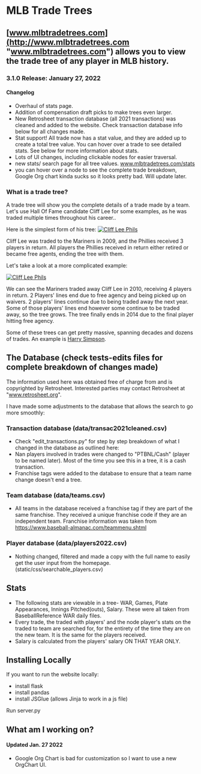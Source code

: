 # MLB Trade Trees

## [www.mlbtradetrees.com](http://www.mlbtradetrees.com "www.mlbtradetrees.com") allows you to view the trade tree of any player in MLB history. 

###  3.1.0 Release: January 27, 2022

#### Changelog
- Overhaul of stats page.
- Addition of compensation draft picks to make trees even larger. 
- New Retrosheet transaction database (all 2021 transactions) was cleaned and added to the website. Check transaction database info below for all changes made.
- Stat support! All trade now has a stat value, and they are added up to create a total tree value. You can hover over a trade to see detailed stats. See below for more information about stats. 
- Lots of UI changes, including clickable nodes for easier traversal. 
- new stats/ search page for all tree values. www.mlbtradetrees.com/stats
- you can hover over a node to see the complete trade breakdown, Google Org chart kinda sucks so it looks pretty bad. Will update later.

### What is a trade tree? 
A trade tree will show you the complete details of a trade made by a team. Let's use Hall Of Fame candidate Cliff Lee for some examples, as he was traded multiple times throughout his career..

Here is the simplest form of his tree: [![Cliff Lee Phils](https://i.imgur.com/xNO9GWU.png "Cliff Lee Phils")](http://https://i.imgur.com/xNO9GWU.png "Cliff Lee Phils")

Cliff Lee was traded to the Mariners in 2009, and the Phillies received 3 players in return. All players the Phillies received in return either retired or became free agents, ending the tree with them. 

Let's take a look at a more complicated example:

[![Cliff Lee Phils](https://i.imgur.com/Nj8BtQB.png "Cliff Lee Phils")](https://i.imgur.com/Nj8BtQB.png "Cliff Lee Mariners")

We can see the Mariners traded away Cliff Lee in 2010, receiving 4 players in return. 2 Players' lines end due to free agency and being picked up on waivers. 2 players' lines continue due to being traded away the next year. Some of those players' lines end however some continue to be traded away, so the tree grows. The tree finally ends in 2014 due to the final player hitting free agency. 

Some of these trees can get pretty massive, spanning decades and dozens of trades. An example is [Harry Simpson](http://www.mlbtradetrees.com/player/simph101 "Harry Simpson").

## The Database (check tests-edits files for complete breakdown of changes made)
    
 The information used here was obtained free of
 charge from and is copyrighted by Retrosheet.  Interested
 parties may contact Retrosheet at "www.retrosheet.org".

I have made some adjustments to the database that allows the search to go more smoothly:

### Transaction database (data/transac2021cleaned.csv)
- Check "edit_transactions.py" for step by step breakdown of what I changed in the database as outlined here: 
- Nan players involved in trades were changed to "PTBNL/Cash" (player to be named later). Most of the time you see this in a tree, it is a cash transaction. 
- Franchise tags were added to the database to ensure that a team name change doesn't end a tree. 

### Team database (data/teams.csv)
- All teams in the database received a franchise tag if they are part of the same franchise. They received a unique franchise code if they are an independent team. Franchise information was taken from https://www.baseball-almanac.com/teammenu.shtml
### Player database (data/players2022.csv)
- Nothing changed, filtered and made a copy with the full name to easily get the user input from the homepage. (static/css/searchable_players.csv)

## Stats
- The following stats are viewable in a tree- WAR, Games, Plate Appearances, Innings Pitched(outs), Salary. These were all taken from BaseballReference WAR daily files.
- Every trade, the traded with players' and the node player's stats on the traded to team are searched for, for the entirety of the time they are on the new team. It is the same for the players received.
- Salary is calculated from the players' salary ON THAT YEAR ONLY. 


## Installing Locally
If you want to run the website locally:
- install flask
- install pandas
- install JSGlue (allows Jinja to work in a js file)

Run server.py


## What am I working on? 
#### Updated Jan. 27 2022
- Google Org Chart is bad for customization so I want to use a new OrgChart UI. 









